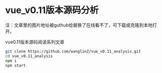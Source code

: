 # vue_v0.11版本源码分析



注：文章里的图片地址被guthub给替换了在线看不了，可下载或克隆到本地打开。



vue0.11版本源码阅读系列文章

```bash
git clone https://github.com/wanglin2/vue_v0.11_analysis.git
cd vue_v0.11_analysis
npm i
npm start
```

